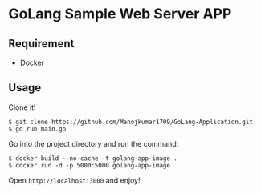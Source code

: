 # GoLang Sample Web Server APP 

## Requirement

- Docker

## Usage

Clone it!

```
$ git clone https://github.com/Manojkumar1709/GoLang-Application.git
$ go run main.go
```

Go into the project directory and run the command:

```
$ docker build --no-cache -t golang-app-image .
$ docker run -d -p 5000:5000 golang-app-image
```

Open `http://localhost:3000` and enjoy!
